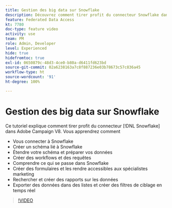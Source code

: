 ```yaml
---
title: Gestion des big data sur Snowflake
description: Découvrez comment tirer profit du connecteur Snowflake dans Adobe Campaign V8
feature: Federated Data Access
kt: 7780
doc-type: feature video
activity: use
team: PM
role: Admin, Developer
level: Experienced
hide: true
hidefromtoc: true
exl-id: 0650879c-48d3-4ce0-b80a-d6411fd623bd
source-git-commit: 02a6238163a7c8f887236e03b78673c57c836a45
workflow-type: ht
source-wordcount: '91'
ht-degree: 100%

---
```


# Gestion des big data sur Snowflake

Ce tutoriel explique comment tirer profit du connecteur [!DNL Snowflake] dans Adobe Campaign V8.
Vous apprendrez comment

* Vous connecter à Snowflake
* Créer un schéma lié à Snowflake
* Étendre votre schéma et préparer vos données
* Créer des workflows et des requêtes
* Comprendre ce qui se passe dans Snowflake
* Créer des formulaires et les rendre accessibles aux spécialistes marketing
* Rechercher et créer des rapports sur les données
* Exporter des données dans des listes et créer des filtres de ciblage en temps réel

>[!VIDEO](https://video.tv.adobe.com/v/31588?quality=12&learn=on)
